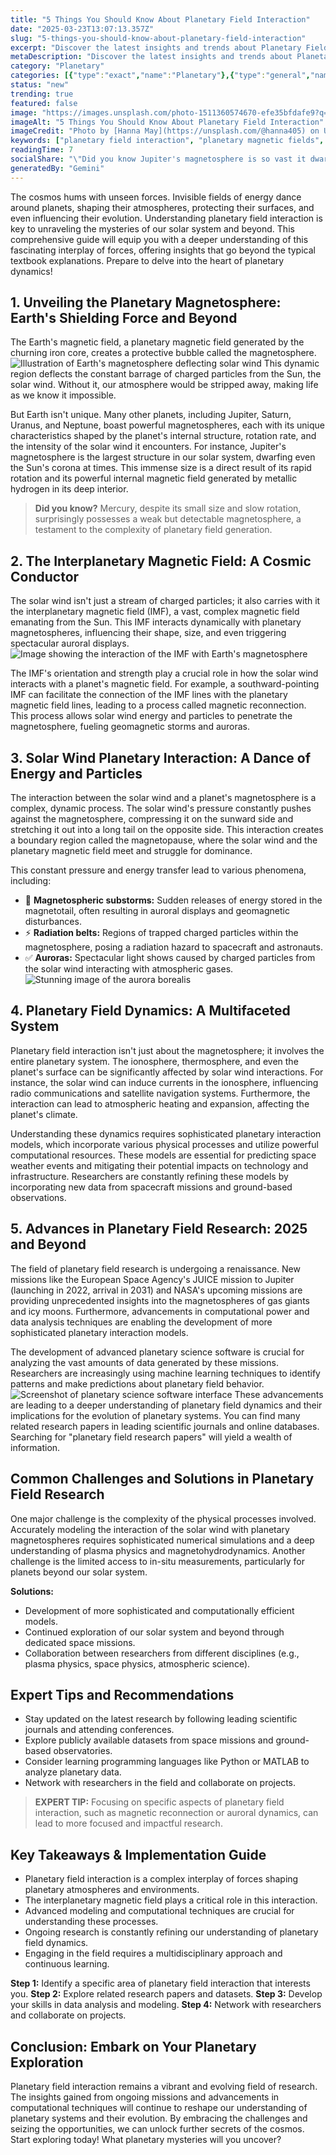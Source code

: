 ```yaml
---
title: "5 Things You Should Know About Planetary Field Interaction"
date: "2025-03-23T13:07:13.357Z"
slug: "5-things-you-should-know-about-planetary-field-interaction"
excerpt: "Discover the latest insights and trends about Planetary Field Interaction. This comprehensive guide covers everything you need to know about Planetary Field Interaction in 2025."
metaDescription: "Discover the latest insights and trends about Planetary Field Interaction. This comprehensive guide covers everything you need to know about Planetary Fiel..."
category: "Planetary"
categories: [{"type":"exact","name":"Planetary"},{"type":"general","name":"Space Science"},{"type":"medium","name":"Plasma Physics"},{"type":"specific","name":"Magnetic Reconnection"},{"type":"niche","name":"Turbulence Simulation"}]
status: "new"
trending: true
featured: false
image: "https://images.unsplash.com/photo-1511360574670-efe35bfdafe9?q=85&w=1200&fit=max&fm=webp&auto=compress"
imageAlt: "5 Things You Should Know About Planetary Field Interaction"
imageCredit: "Photo by [Hanna May](https://unsplash.com/@hanna405) on Unsplash"
keywords: ["planetary field interaction", "planetary magnetic fields", "planetary magnetosphere", "interplanetary magnetic field", "solar wind planetary interaction", "planetary field dynamics", "planetary interaction models", "buy planetary science software", "planetary field research papers", "effects of solar wind on planets"]
readingTime: 7
socialShare: "\"Did you know Jupiter's magnetosphere is so vast it dwarfs even the Sun's corona?  The scale of planetary field interactions is truly mind-boggling!\""
generatedBy: "Gemini"
---
```




The cosmos hums with unseen forces.  Invisible fields of energy dance around planets, shaping their atmospheres, protecting their surfaces, and even influencing their evolution.  Understanding planetary field interaction is key to unraveling the mysteries of our solar system and beyond. This comprehensive guide will equip you with a deeper understanding of this fascinating interplay of forces, offering insights that go beyond the typical textbook explanations.  Prepare to delve into the heart of planetary dynamics!

## 1.  Unveiling the Planetary Magnetosphere: Earth's Shielding Force and Beyond

The Earth's magnetic field, a planetary magnetic field generated by the churning iron core, creates a protective bubble called the magnetosphere. ![Illustration of Earth's magnetosphere deflecting solar wind](https://images.unsplash.com/photo-1498408040764-ab6eb772a145?q=85&w=1200&fit=max&fm=webp&auto=compress) This dynamic region deflects the constant barrage of charged particles from the Sun, the solar wind.  Without it, our atmosphere would be stripped away, making life as we know it impossible.

But Earth isn't unique.  Many other planets, including Jupiter, Saturn, Uranus, and Neptune, boast powerful magnetospheres, each with its unique characteristics shaped by the planet's internal structure, rotation rate, and the intensity of the solar wind it encounters. For instance, Jupiter's magnetosphere is the largest structure in our solar system, dwarfing even the Sun's corona at times.  This immense size is a direct result of its rapid rotation and its powerful internal magnetic field generated by metallic hydrogen in its deep interior.

> **Did you know?** Mercury, despite its small size and slow rotation, surprisingly possesses a weak but detectable magnetosphere, a testament to the complexity of planetary field generation.

## 2. The Interplanetary Magnetic Field: A Cosmic Conductor

The solar wind isn't just a stream of charged particles; it also carries with it the interplanetary magnetic field (IMF), a vast, complex magnetic field emanating from the Sun.  This IMF interacts dynamically with planetary magnetospheres, influencing their shape, size, and even triggering spectacular auroral displays.  ![Image showing the interaction of the IMF with Earth's magnetosphere](https://images.unsplash.com/photo-1559212958-2c88ccd83dde?q=85&w=1200&fit=max&fm=webp&auto=compress)

The IMF's orientation and strength play a crucial role in how the solar wind interacts with a planet's magnetic field.  For example, a southward-pointing IMF can facilitate the connection of the IMF lines with the planetary magnetic field lines, leading to a process called magnetic reconnection. This process allows solar wind energy and particles to penetrate the magnetosphere, fueling geomagnetic storms and auroras.

## 3. Solar Wind Planetary Interaction: A Dance of Energy and Particles

The interaction between the solar wind and a planet's magnetosphere is a complex, dynamic process. The solar wind's pressure constantly pushes against the magnetosphere, compressing it on the sunward side and stretching it out into a long tail on the opposite side. This interaction creates a boundary region called the magnetopause, where the solar wind and the planetary magnetic field meet and struggle for dominance.

This constant pressure and energy transfer lead to various phenomena, including:

* 🔑 **Magnetospheric substorms:** Sudden releases of energy stored in the magnetotail, often resulting in auroral displays and geomagnetic disturbances.
* ⚡ **Radiation belts:** Regions of trapped charged particles within the magnetosphere, posing a radiation hazard to spacecraft and astronauts.
* ✅ **Auroras:**  Spectacular light shows caused by charged particles from the solar wind interacting with atmospheric gases. ![Stunning image of the aurora borealis](https://images.unsplash.com/photo-1721959525992-d9da99585c89?q=85&w=1200&fit=max&fm=webp&auto=compress)

## 4. Planetary Field Dynamics: A Multifaceted System

Planetary field interaction isn't just about the magnetosphere; it involves the entire planetary system.  The ionosphere, thermosphere, and even the planet's surface can be significantly affected by solar wind interactions.  For instance, the solar wind can induce currents in the ionosphere, influencing radio communications and satellite navigation systems.  Furthermore, the interaction can lead to atmospheric heating and expansion, affecting the planet's climate.

Understanding these dynamics requires sophisticated planetary interaction models, which incorporate various physical processes and utilize powerful computational resources.  These models are essential for predicting space weather events and mitigating their potential impacts on technology and infrastructure.  Researchers are constantly refining these models by incorporating new data from spacecraft missions and ground-based observations.

## 5.  Advances in Planetary Field Research: 2025 and Beyond

The field of planetary field research is undergoing a renaissance.  New missions like the European Space Agency's JUICE mission to Jupiter (launching in 2022, arrival in 2031) and NASA's upcoming missions are providing unprecedented insights into the magnetospheres of gas giants and icy moons.  Furthermore, advancements in computational power and data analysis techniques are enabling the development of more sophisticated planetary interaction models.

The development of advanced planetary science software is crucial for analyzing the vast amounts of data generated by these missions.  Researchers are increasingly using machine learning techniques to identify patterns and make predictions about planetary field behavior.  ![Screenshot of planetary science software interface](https://images.unsplash.com/photo-1602252595766-c69660da5b04?q=85&w=1200&fit=max&fm=webp&auto=compress)  These advancements are leading to a deeper understanding of planetary field dynamics and their implications for the evolution of planetary systems.  You can find many related research papers in leading scientific journals and online databases.  Searching for "planetary field research papers" will yield a wealth of information.

## Common Challenges and Solutions in Planetary Field Research

One major challenge is the complexity of the physical processes involved.  Accurately modeling the interaction of the solar wind with planetary magnetospheres requires sophisticated numerical simulations and a deep understanding of plasma physics and magnetohydrodynamics.  Another challenge is the limited access to in-situ measurements, particularly for planets beyond our solar system.

**Solutions:**

*  Development of more sophisticated and computationally efficient models.
*  Continued exploration of our solar system and beyond through dedicated space missions.
*  Collaboration between researchers from different disciplines (e.g., plasma physics, space physics, atmospheric science).

## Expert Tips and Recommendations

* Stay updated on the latest research by following leading scientific journals and attending conferences.
* Explore publicly available datasets from space missions and ground-based observatories.
* Consider learning programming languages like Python or MATLAB to analyze planetary data.
* Network with researchers in the field and collaborate on projects.

> **EXPERT TIP:**  Focusing on specific aspects of planetary field interaction, such as magnetic reconnection or auroral dynamics, can lead to more focused and impactful research.

## Key Takeaways & Implementation Guide

* Planetary field interaction is a complex interplay of forces shaping planetary atmospheres and environments.
* The interplanetary magnetic field plays a critical role in this interaction.
* Advanced modeling and computational techniques are crucial for understanding these processes.
* Ongoing research is constantly refining our understanding of planetary field dynamics.
* Engaging in the field requires a multidisciplinary approach and continuous learning.

**Step 1:**  Identify a specific area of planetary field interaction that interests you.
**Step 2:**  Explore related research papers and datasets.
**Step 3:**  Develop your skills in data analysis and modeling.
**Step 4:**  Network with researchers and collaborate on projects.

## Conclusion:  Embark on Your Planetary Exploration

Planetary field interaction remains a vibrant and evolving field of research.  The insights gained from ongoing missions and advancements in computational techniques will continue to reshape our understanding of planetary systems and their evolution.  By embracing the challenges and seizing the opportunities, we can unlock further secrets of the cosmos.  Start exploring today!  What planetary mysteries will you uncover?

